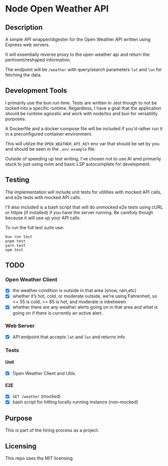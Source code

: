 # Node Open Weather API

## Description

A simple API wrapper/digester for the Open Weather API written using Express web servers.

It will essentially reverse proxy to the open weather api and return the pertinent/reshaped information.

The endpoint will be `/weather` with query/search parameters `lat` and `lon` for fetching the data.

## Development Tools

I primarily use the bun run time. Tests are written in Jest though to not be locked into a specific runtime.
Regardless, I have a goal that the application should be runtime agnostic and work with node/tsx and bun for versatility purposes.

A Dockerfile and a docker compose file will be included if you'd rather run it in a preconfigured container environment.

This will utilize the `OPEN_WEATHER_API_KEY` env var that should be set by you and should be seen in the `.env.example` file.

Outside of speeding up test writing, I've chosen not to use AI amd primarily stuck to just using nvim and basic LSP autocomplete for development.

## Testing

The implementation will include unit tests for utilities with mocked API calls, and e2e tests with mocked API calls.

I'll also included is a bash script that will do unmocked e2e tests using cURL or httpie (if installed) if you have the server running. Be carefuly though because it will use up your API calls.

To run the full test suite use:
```
bun run test
pnpm test
yarn test
npm test
```

## TODO

### Open Weather Client
- [x] the weather condition is outside in that area (snow, rain,etc) 
- [x] whether it’s hot, cold, or moderate outside, we're using Fahrenheit, so <= 55 is cold, >= 85 is hot, and moderate is inbetween.
- [x] whether there are any weather alerts going on in that area and what is going on if there is currently an active alert.

### Web Server
- [x] API endpoint that accepts `lat` and `lon` and returns info

### Tests

#### Unit
- [x] Open Weather Client and Utils

#### E2E
- [x] `GET /weather` (mocked)
- [x] bash script for hitting locally running instance (non-mocked)

## Purpose

This is part of the hiring process as a project.

## Licensing

This repo uses the MIT licensing.
